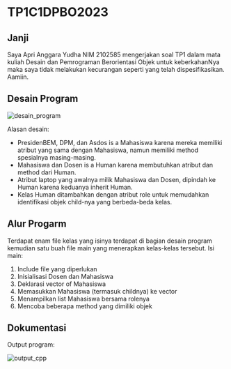# TP1C1DPBO2023
 
## Janji

Saya Apri Anggara Yudha NIM 2102585 mengerjakan soal TP1 dalam mata kuliah Desain dan Pemrograman Berorientasi Objek untuk keberkahanNya maka saya tidak melakukan kecurangan seperti yang telah dispesifikasikan. Aamiin.

## Desain Program

![desain_program](https://user-images.githubusercontent.com/100891594/225895118-4ea51a9e-11e9-4d2c-b794-1c9e460923c2.png)

Alasan desain:
* PresidenBEM, DPM, dan Asdos is a Mahasiswa karena mereka memiliki atribut yang sama dengan Mahasiswa, namun memiliki method spesialnya masing-masing.
* Mahasiswa dan Dosen is a Human karena membutuhkan atribut dan method dari Human.
* Atribut laptop yang awalnya milik Mahasiswa dan Dosen, dipindah ke Human karena keduanya inherit Human.
* Kelas Human ditambahkan dengan atribut role untuk memudahkan identifikasi objek child-nya yang berbeda-beda kelas.

## Alur Progarm

Terdapat enam file kelas yang isinya terdapat di bagian desain program kemudian satu buah file main yang menerapkan kelas-kelas tersebut. Isi main:
1. Include file yang diperlukan
2. Inisialisasi Dosen dan Mahasiswa
3. Deklarasi vector of Mahasiswa
4. Memasukkan Mahasiswa (termasuk childnya) ke vector
5. Menampilkan list Mahasiswa bersama rolenya
6. Mencoba beberapa method yang dimiliki objek

## Dokumentasi

Output program:

![output_cpp](https://user-images.githubusercontent.com/100891594/225895236-f4e93570-08f1-4341-b79f-fb1afe010034.png)
